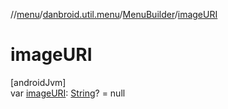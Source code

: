 //[menu](../../../index.md)/[danbroid.util.menu](../index.md)/[MenuBuilder](index.md)/[imageURI](image-u-r-i.md)

# imageURI

[androidJvm]\
var [imageURI](image-u-r-i.md): [String](https://kotlinlang.org/api/latest/jvm/stdlib/kotlin/-string/index.html)? = null
